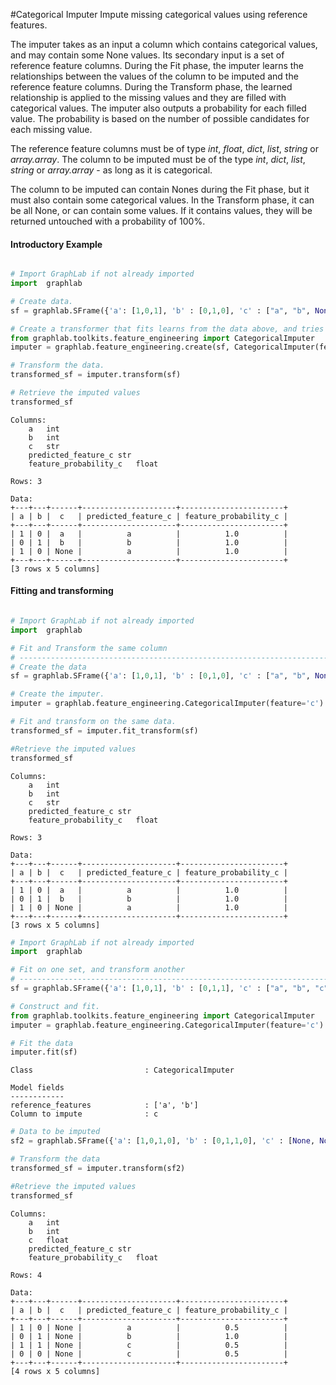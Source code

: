 #Categorical Imputer
Impute missing categorical values using reference features.

The imputer takes as an input a column which contains categorical values, and may contain
some None values. Its secondary input is a set of reference feature columns. During the 
Fit phase, the imputer learns the relationships between the values of the column to be
imputed and the reference feature columns. During the Transform phase, the learned 
relationship is applied to the missing values and they are filled with categorical values.
The imputer also outputs a probability for each filled value. The probability is based on
the number of possible candidates for each missing value.

The reference feature columns must be of type *int*, *float*, *dict*, *list*, *string* or 
*array.array*. The column to be imputed must be of the type *int*, *dict*, *list*, 
*string* or *array.array* - as long as it is categorical.

The column to be imputed can contain Nones during the Fit phase, but it must also contain
some categorical values. In the Transform phase, it can be all None, or can contain some
values. If it contains values, they will be returned untouched with a probability of 100%.

#### Introductory Example
```python

# Import GraphLab if not already imported
import  graphlab

# Create data.
sf = graphlab.SFrame({'a': [1,0,1], 'b' : [0,1,0], 'c' : ["a", "b", None]})

# Create a transformer that fits learns from the data above, and tries to impute column c.
from graphlab.toolkits.feature_engineering import CategoricalImputer
imputer = graphlab.feature_engineering.create(sf, CategoricalImputer(feature = 'c'))

# Transform the data.
transformed_sf = imputer.transform(sf)

# Retrieve the imputed values
transformed_sf
```
```no-highlight
Columns:
	a	int
	b	int
	c	str
	predicted_feature_c	str
	feature_probability_c	float

Rows: 3

Data:
+---+---+------+---------------------+-----------------------+
| a | b |  c   | predicted_feature_c | feature_probability_c |
+---+---+------+---------------------+-----------------------+
| 1 | 0 |  a   |          a          |          1.0          |
| 0 | 1 |  b   |          b          |          1.0          |
| 1 | 0 | None |          a          |          1.0          |
+---+---+------+---------------------+-----------------------+
[3 rows x 5 columns]

```
#### Fitting and transforming

```python

# Import GraphLab if not already imported
import  graphlab

# Fit and Transform the same column
# ----------------------------------------------------------------------
# Create the data
sf = graphlab.SFrame({'a': [1,0,1], 'b' : [0,1,0], 'c' : ["a", "b", None]})

# Create the imputer.
imputer = graphlab.feature_engineering.CategoricalImputer(feature='c')

# Fit and transform on the same data.
transformed_sf = imputer.fit_transform(sf)

#Retrieve the imputed values
transformed_sf
```
```no-highlight
Columns:
	a	int
	b	int
	c	str
	predicted_feature_c	str
	feature_probability_c	float

Rows: 3

Data:
+---+---+------+---------------------+-----------------------+
| a | b |  c   | predicted_feature_c | feature_probability_c |
+---+---+------+---------------------+-----------------------+
| 1 | 0 |  a   |          a          |          1.0          |
| 0 | 1 |  b   |          b          |          1.0          |
| 1 | 0 | None |          a          |          1.0          |
+---+---+------+---------------------+-----------------------+
[3 rows x 5 columns]
```
```python
# Import GraphLab if not already imported
import  graphlab

# Fit on one set, and transform another
# ----------------------------------------------------------------------
sf = graphlab.SFrame({'a': [1,0,1], 'b' : [0,1,1], 'c' : ["a", "b", "c"]})

# Construct and fit.
from graphlab.toolkits.feature_engineering import CategoricalImputer
imputer = graphlab.feature_engineering.CategoricalImputer(feature='c')

# Fit the data
imputer.fit(sf)
```
```no-highlight
Class                         : CategoricalImputer

Model fields
------------
reference_features            : ['a', 'b']
Column to impute              : c
```
```python
# Data to be imputed
sf2 = graphlab.SFrame({'a': [1,0,1,0], 'b' : [0,1,1,0], 'c' : [None, None, None, None]})

# Transform the data
transformed_sf = imputer.transform(sf2)

#Retrieve the imputed values
transformed_sf
```
```no-highlight
Columns:
	a	int
	b	int
	c	float
	predicted_feature_c	str
	feature_probability_c	float

Rows: 4

Data:
+---+---+------+---------------------+-----------------------+
| a | b |  c   | predicted_feature_c | feature_probability_c |
+---+---+------+---------------------+-----------------------+
| 1 | 0 | None |          a          |          0.5          |
| 0 | 1 | None |          b          |          1.0          |
| 1 | 1 | None |          c          |          0.5          |
| 0 | 0 | None |          c          |          0.5          |
+---+---+------+---------------------+-----------------------+
[4 rows x 5 columns]
```
